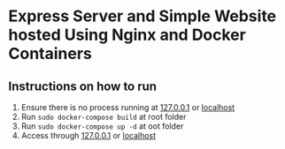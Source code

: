# Express Server and Simple Website hosted Using Nginx and Docker Containers

## Instructions on how to run

1. Ensure there is no process running at [127.0.0.1](http://127.0.0.1) or [localhost](http://localhost)
1. Run `sudo docker-compose build` at root folder
2. Run `sudo docker-compose up -d` at oot folder
3. Access through [127.0.0.1](http://127.0.0.1) or [localhost](http://localhost)
